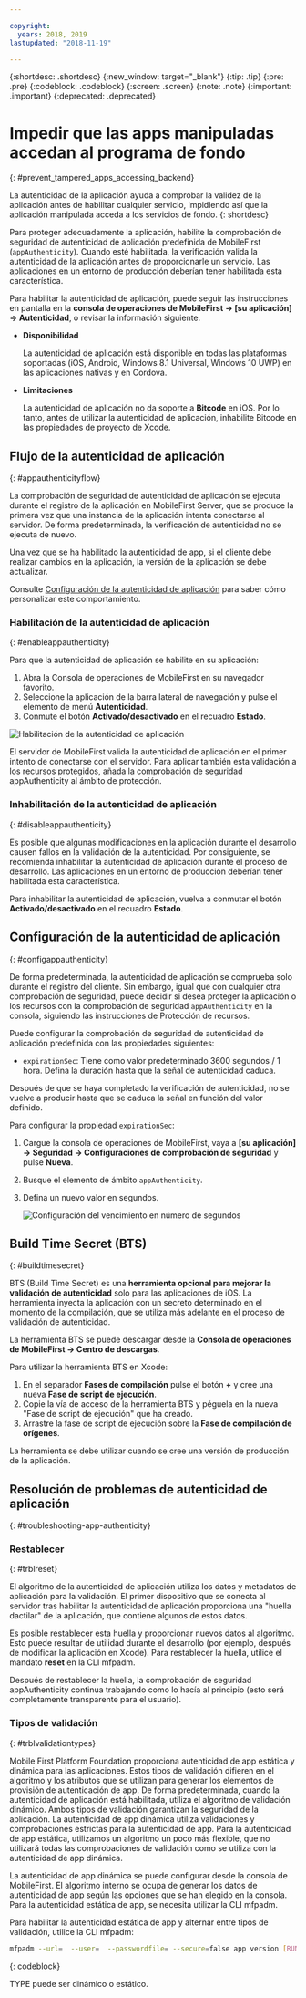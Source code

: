 ```yaml
---

copyright:
  years: 2018, 2019
lastupdated: "2018-11-19"

---
```


{:shortdesc: .shortdesc}
{:new_window: target="_blank"}
{:tip: .tip}
{:pre: .pre}
{:codeblock: .codeblock}
{:screen: .screen}
{:note: .note}
{:important: .important}
{:deprecated: .deprecated}

# Impedir que las apps manipuladas accedan al programa de fondo
{: #prevent_tampered_apps_accessing_backend}

La autenticidad de la aplicación ayuda a comprobar la validez de la aplicación antes de habilitar cualquier servicio, impidiendo así que la aplicación manipulada acceda a los servicios de fondo.
{: shortdesc}

Para proteger adecuadamente la aplicación, habilite la comprobación de seguridad de autenticidad de aplicación predefinida de MobileFirst (``appAuthenticity``). Cuando esté habilitada, la verificación valida la autenticidad de la aplicación antes de proporcionarle un servicio. Las aplicaciones en un entorno de producción deberían tener habilitada esta característica.

Para habilitar la autenticidad de aplicación, puede seguir las instrucciones en pantalla en la **consola de operaciones de MobileFirst → [su aplicación] → Autenticidad**, o revisar la información siguiente.

* **Disponibilidad**

    La autenticidad de aplicación está disponible en todas las plataformas soportadas (iOS, Android, Windows 8.1 Universal, Windows 10 UWP) en las aplicaciones nativas y en Cordova.

* **Limitaciones**

    La autenticidad de aplicación no da soporte a **Bitcode** en iOS. Por lo tanto, antes de utilizar la autenticidad de aplicación, inhabilite Bitcode en las propiedades de proyecto de Xcode.

## Flujo de la autenticidad de aplicación
{: #appauthenticityflow}

La comprobación de seguridad de autenticidad de aplicación se ejecuta durante el registro de la aplicación en MobileFirst Server, que se produce la primera vez que una instancia de la aplicación intenta conectarse al servidor. De forma predeterminada, la verificación de autenticidad no se ejecuta de nuevo.

Una vez que se ha habilitado la autenticidad de app, si el cliente debe realizar cambios en la aplicación, la versión de la aplicación se debe actualizar.

Consulte [Configuración de la autenticidad de aplicación](#configappauthenticity) para saber cómo personalizar este comportamiento.

### Habilitación de la autenticidad de aplicación
{: #enableappauthenticity}

Para que la autenticidad de aplicación se habilite en su aplicación:

1. Abra la Consola de operaciones de MobileFirst en su navegador favorito.
2. Seleccione la aplicación de la barra lateral de navegación y pulse el elemento de menú **Autenticidad**.
3. Conmute el botón **Activado/desactivado** en el recuadro **Estado**.

![Habilitación de la autenticidad de aplicación](/images/enable_application_authenticity.png)

El servidor de MobileFirst valida la autenticidad de aplicación en el primer intento de conectarse con el servidor. Para aplicar también esta validación a los recursos protegidos, añada la comprobación de seguridad appAuthenticity al ámbito de protección.

### Inhabilitación de la autenticidad de aplicación
{: #disableappauthenticity}

Es posible que algunas modificaciones en la aplicación durante el desarrollo causen fallos en la validación de la autenticidad. Por consiguiente, se recomienda inhabilitar la autenticidad de aplicación durante el proceso de desarrollo. Las aplicaciones en un entorno de producción deberían tener habilitada esta característica.

Para inhabilitar la autenticidad de aplicación, vuelva a conmutar el botón **Activado/desactivado** en el recuadro **Estado**.

## Configuración de la autenticidad de aplicación
{: #configappauthenticity}

De forma predeterminada, la autenticidad de aplicación se comprueba solo durante el registro del cliente. Sin embargo, igual que con cualquier otra comprobación de seguridad, puede decidir si desea proteger la aplicación o los recursos con la comprobación de seguridad ``appAuthenticity`` en la consola, siguiendo las instrucciones de Protección de recursos.

Puede configurar la comprobación de seguridad de autenticidad de aplicación predefinida con las propiedades siguientes:

* ``expirationSec``: Tiene como valor predeterminado 3600 segundos / 1 hora. Defina la duración hasta que la señal de autenticidad caduca.

Después de que se haya completado la verificación de autenticidad, no se vuelve a producir hasta que se caduca la señal en función del valor definido.

Para configurar la propiedad ``expirationSec``:

1. Cargue la consola de operaciones de MobileFirst, vaya a **[su aplicación] → Seguridad → Configuraciones de comprobación de seguridad** y pulse **Nueva**.
2. Busque el elemento de ámbito ``appAuthenticity``.
3. Defina un nuevo valor en segundos.

    ![Configuración del vencimiento en número de segundos](/images/configuring_expirationSec.png)

## Build Time Secret (BTS)
{: #buildtimesecret}

BTS (Build Time Secret) es una **herramienta opcional para mejorar la validación de autenticidad** solo para las aplicaciones de iOS. La herramienta inyecta la aplicación con un secreto determinado en el momento de la compilación, que se utiliza más adelante en el proceso de validación de autenticidad.

La herramienta BTS se puede descargar desde la **Consola de operaciones de MobileFirst → Centro de descargas**.

Para utilizar la herramienta BTS en Xcode:

1. En el separador **Fases de compilación** pulse el botón **+** y cree una nueva **Fase de script de ejecución**.
2. Copie la vía de acceso de la herramienta BTS y péguela en la nueva "Fase de script de ejecución" que ha creado.
3. Arrastre la fase de script de ejecución sobre la **Fase de compilación de orígenes**.

La herramienta se debe utilizar cuando se cree una versión de producción de la aplicación.

## Resolución de problemas de autenticidad de aplicación
{: #troubleshooting-app-authenticity}

### Restablecer
{: #trblreset}

El algoritmo de la autenticidad de aplicación utiliza los datos y metadatos de aplicación para la validación. El primer dispositivo que se conecta al servidor tras habilitar la autenticidad de aplicación proporciona una "huella dactilar" de la aplicación, que contiene algunos de estos datos.

Es posible restablecer esta huella y proporcionar nuevos datos al algoritmo. Esto puede resultar de utilidad durante el desarrollo (por ejemplo, después de modificar la aplicación en Xcode). Para restablecer la huella, utilice el mandato **reset** en la CLI mfpadm.

Después de restablecer la huella, la comprobación de seguridad appAuthenticity continua trabajando como lo hacía al principio (esto será completamente transparente para el usuario).

### Tipos de validación
{: #trblvalidationtypes}

Mobile First Platform Foundation proporciona autenticidad de app estática y dinámica para las aplicaciones. Estos tipos de validación difieren en el algoritmo y los atributos que se utilizan para generar los elementos de provisión de autenticación de app. De forma predeterminada, cuando la autenticidad de aplicación está habilitada, utiliza el algoritmo de validación dinámico. Ambos tipos de validación garantizan la seguridad de la aplicación. La autenticidad de app dinámica utiliza validaciones y comprobaciones estrictas para la autenticidad de app. Para la autenticidad de app estática, utilizamos un algoritmo un poco más flexible, que no utilizará todas las comprobaciones de validación como se utiliza con la autenticidad de app dinámica.

La autenticidad de app dinámica se puede configurar desde la consola de MobileFirst. El algoritmo interno se ocupa de generar los datos de autenticidad de app según las opciones que se han elegido en la consola. Para la autenticidad estática de app, se necesita utilizar la CLI mfpadm.

Para habilitar la autenticidad estática de app y alternar entre tipos de validación, utilice la CLI mfpadm:

```bash
mfpadm --url=  --user=  --passwordfile= --secure=false app version [RUNTIME] [APPNAME] [ENVIRONMENT] [VERSION] set authenticity-validation TYPE
```
{: codeblock}

TYPE puede ser dinámico o estático.
